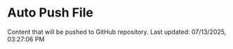 # Auto Push File

Content that will be pushed to GitHub repository.
Last updated: 07/13/2025, 03:27:06 PM